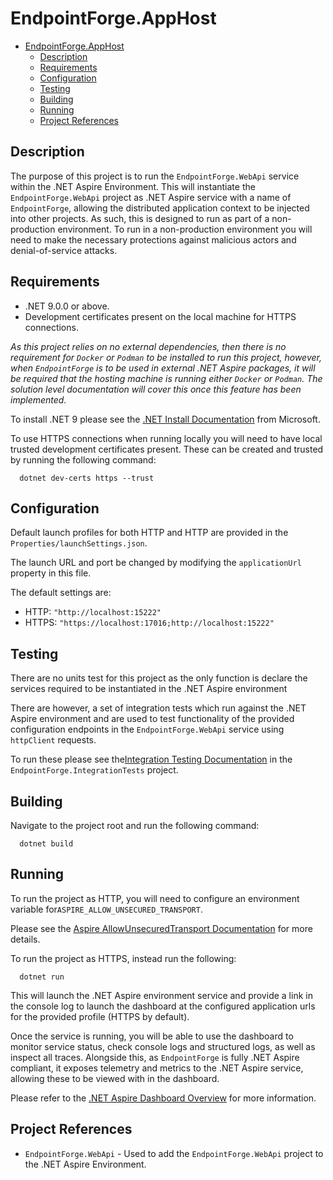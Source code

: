 # EndpointForge.AppHost

<!-- TOC -->
* [EndpointForge.AppHost](#endpointforgeapphost)
  * [Description](#description)
  * [Requirements](#requirements)
  * [Configuration](#configuration)
  * [Testing](#testing)
  * [Building](#building)
  * [Running](#running)
  * [Project References](#project-references)
<!-- TOC -->

## Description

The purpose of this project is to run the `EndpointForge.WebApi` service within the .NET Aspire Environment.  This 
will instantiate the `EndpointForge.WebApi` project as .NET Aspire service with a name of `EndpointForge`, allowing the
distributed application context to be injected into other projects.  As such, this is designed to run as part of a 
non-production environment.  To run in a non-production environment you will need to make the necessary protections 
against malicious actors and denial-of-service attacks.

## Requirements

- .NET 9.0.0 or above.
- Development certificates present on the local machine for HTTPS connections.

_As this project relies on no external dependencies, then there is no requirement for `Docker` or `Podman` to be 
installed to run this project, however, when `EndpointForge` is to be used in external .NET Aspire packages, it will be
required that the hosting machine is running either `Docker` or `Podman`.  The solution level documentation will 
cover this once this feature has been implemented._

To install .NET 9 please see the [.NET Install Documentation](https://learn.microsoft.com/en-us/dotnet/core/install/)
from Microsoft.

To use HTTPS connections when running locally you will need to have local trusted development certificates present.
These can be created and trusted by running the following command:

```shell
  dotnet dev-certs https --trust
```

## Configuration

Default launch profiles for both HTTP and HTTP are provided in the `Properties/launchSettings.json`.

The launch URL and port be changed by modifying the `applicationUrl` property in this file.

The default settings are:
- HTTP: `"http://localhost:15222"`
- HTTPS: `"https://localhost:17016;http://localhost:15222"`

## Testing

There are no units test for this project as the only function is declare the services required to be instantiated in 
the .NET Aspire environment

There are however, a set of integration tests which run against the .NET Aspire environment and are used to test 
functionality of the provided configuration endpoints in the `EndpointForge.WebApi` service using `httpClient` 
requests. 

To run these please see the[Integration Testing Documentation](../EndpointForge.IntegrationTests/README.md) in the 
`EndpointForge.IntegrationTests` project.

## Building

Navigate to the project root and run the following command:

```shell
  dotnet build
```

## Running

To run the project as HTTP, you will need to configure an environment variable for`ASPIRE_ALLOW_UNSECURED_TRANSPORT`.

Please see the
[Aspire AllowUnsecuredTransport Documentation](https://aka.ms/dotnet/aspire/allowunsecuredtransport) for more details.

To run the project as HTTPS, instead run the following:

```shell
  dotnet run
```

This will launch the .NET Aspire environment service and provide a link in the console log to launch the dashboard at 
the configured application urls for the provided profile (HTTPS by default).

Once the service is running, you will be able to use the dashboard to monitor service status, check console logs and 
structured logs, as well as inspect all traces.  Alongside this, as `EndpointForge` is fully .NET Aspire compliant, 
it exposes telemetry and metrics to the .NET Aspire service, allowing these to be viewed with in the dashboard.

Please refer to the 
[.NET Aspire Dashboard Overview](https://learn.microsoft.com/en-us/dotnet/aspire/fundamentals/dashboard/overview) 
for more information.


## Project References

- `EndpointForge.WebApi` - Used to add the `EndpointForge.WebApi` project to the .NET Aspire Environment.
